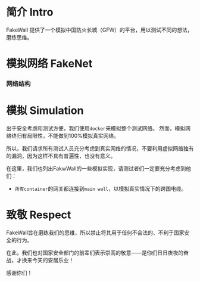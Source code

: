 # 简介 Intro
FakeWall 提供了一个模拟中国防火长城（GFW）的平台，用以测试不同的想法，磨练思维。

# 模拟网络 FakeNet
### 网络结构


# 模拟 Simulation
出于安全考虑和测试方便，我们使用`docker`来模拟整个测试网络。
然而，模拟网络终归有局限性，不能做到100%模拟真实网络。

所以，我们请求所有测试人员充分考虑到真实网络的情况，不要利用虚拟网络独有的漏洞，因为这样不具有普遍性，也没有意义。

在这里，我们也列出FakwWall的一些模拟实现，请测试者们一定要充分考虑到他们：
- `所有container`的网关都连接到`main wall`，以模拟真实情况下的跨国电缆。


# 致敬 Respect
FakeWall旨在磨练我们的思维，所以禁止将其用于任何不合法的、不利于国家安全的行为。

在此，我们也对国家安全部门的前辈们表示崇高的敬意——是你们日日夜夜的奋战，才换来今天的安居乐业！

感谢你们！